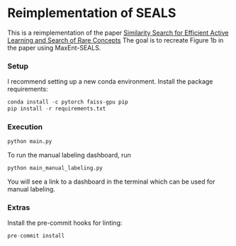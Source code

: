 # Reimplementation of SEALS

This is a reimplementation of the paper [Similarity Search for Efficient Active Learning and Search of Rare Concepts](https://arxiv.org/pdf/2007.00077.pdf)
The goal is to recreate Figure 1b in the paper using MaxEnt-SEALS.

### Setup
I recommend setting up a new conda environment.
Install the package requirements:
```python
conda install -c pytorch faiss-gpu pip
pip install -r requirements.txt
```

### Execution
```python
python main.py
```
To run the manual labeling dashboard, run
```python
python main_manual_labeling.py
```
You will see a link to a dashboard in the terminal which can be used for manual labeling.

### Extras
Install the pre-commit hooks for linting:
```python
pre-commit install
```
